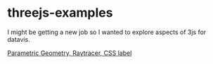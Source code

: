 # threejs-examples
I might be getting a new job so I wanted to explore aspects of 3js for datavis.

[Parametric Geometry, Raytracer, CSS label](./parametric.html)
